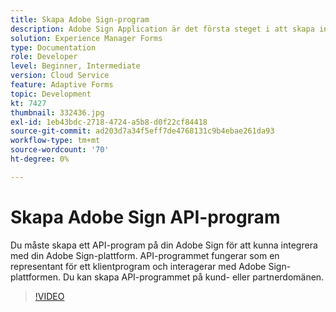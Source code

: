 ```yaml
---
title: Skapa Adobe Sign-program
description: Adobe Sign Application är det första steget i att skapa integreringen mellan AEM Forms och Adobe Sign.
solution: Experience Manager Forms
type: Documentation
role: Developer
level: Beginner, Intermediate
version: Cloud Service
feature: Adaptive Forms
topic: Development
kt: 7427
thumbnail: 332436.jpg
exl-id: 1eb43bdc-2718-4724-a5b8-d0f22cf84418
source-git-commit: ad203d7a34f5eff7de4768131c9b4ebae261da93
workflow-type: tm+mt
source-wordcount: '70'
ht-degree: 0%

---
```


# Skapa Adobe Sign API-program

Du måste skapa ett API-program på din Adobe Sign för att kunna integrera med din Adobe Sign-plattform. API-programmet fungerar som en representant för ett klientprogram och interagerar med Adobe Sign-plattformen. Du kan skapa API-programmet på kund- eller partnerdomänen.

>[!VIDEO](https://video.tv.adobe.com/v/332436?quality=12&learn=on)
